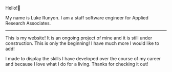 Hello!👋

My name is Luke Runyon. I am a staff software engineer for Applied Research Associates.

---

This is my website! It is an ongoing project of mine and it is still under construction. This is only the beginning! I have much more I would like to add!

I made to display the skills I have developed over the course of my career and because I love what I do for a living. Thanks for checking it out!
